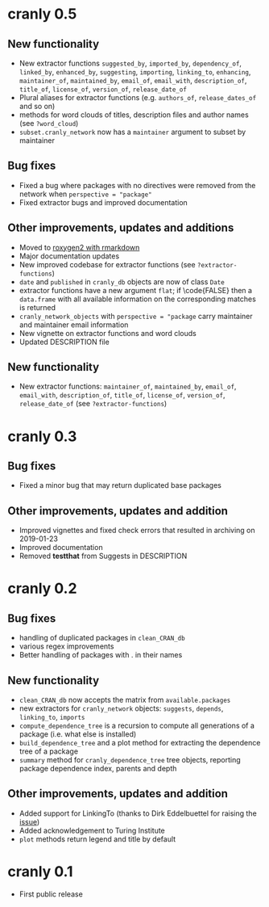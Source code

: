 # cranly 0.5

## New functionality
* New extractor functions `suggested_by`, `imported_by`, `dependency_of`, `linked_by`, `enhanced_by`, `suggesting`, `importing`, `linking_to`, `enhancing`, `maintainer_of`, `maintained_by`, `email_of`, `email_with`, `description_of`, `title_of`, `license_of`, `version_of`, `release_date_of`
* Plural aliases for extractor functions (e.g. `authors_of`, `release_dates_of` and so on)
* methods for word clouds of titles, description files and author names (see `?word_cloud`)
* `subset.cranly_network` now has a `maintainer` argument to subset by maintainer

## Bug fixes
* Fixed a bug where packages with no directives were removed from the network when `perspective = "package"` 
* Fixed extractor bugs and improved documentation

## Other improvements, updates and additions
* Moved to [roxygen2 with rmarkdown](https://cran.r-project.org/web/packages/roxygen2/vignettes/markdown.html)
* Major documentation updates
* New improved codebase for extractor functions (see `?extractor-functions`)
* `date` and `published` in `cranly_db` objects are now of class `Date`
* extractor functions have a new argument `flat`; if \code{FALSE} then a `data.frame` with all available information on the corresponding matches is returned
* `cranly_network_objects` with `perspective = "package` carry maintainer and maintainer email information
* New vignette on extractor functions and word clouds
* Updated DESCRIPTION file


## New functionality
* New extractor functions: `maintainer_of`, `maintained_by`, `email_of`, `email_with`, `description_of`, `title_of`, `license_of`, `version_of`, `release_date_of` (see `?extractor-functions`)

# cranly 0.3

## Bug fixes
* Fixed a minor bug that may return duplicated base packages

## Other improvements, updates and addition
* Improved vignettes and fixed check errors that resulted in archiving on 2019-01-23
* Improved documentation
* Removed **testthat** from Suggests in DESCRIPTION

# cranly 0.2

## Bug fixes
* handling of duplicated packages in `clean_CRAN_db`
* various regex improvements
* Better handling of packages with . in their names

## New functionality
* `clean_CRAN_db` now accepts the matrix from `available.packages`
* new extractors for `cranly_network` objects: `suggests`, `depends`, `linking_to`, `imports`
* `compute_dependence_tree` is a recursion to compute all generations of a package (i.e. what else is installed)
* `build_dependence_tree` and a plot method for extracting the dependence tree of a package
* `summary` method for `cranly_dependence_tree` tree objects, reporting package dependence index, parents and depth

## Other improvements, updates and addition
* Added support for LinkingTo (thanks to Dirk Eddelbuettel for raising the [issue](https://github.com/ikosmidis/cranly/issues/1))
* Added acknowledgement to Turing Institute
* `plot` methods return legend and title by default


# cranly 0.1

* First public release



